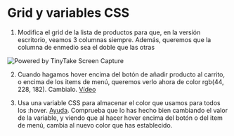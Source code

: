 # Grid y variables CSS

1. Modifica el grid de la lista de productos para que, en la versión escritorio, veamos 3 columnas siempre. Además, queremos que la columna de enmedio sea el doble que las otras

<img src="https://oscarm.tinytake.com/media/1432557?filename=1679488382254_TinyTake22-03-2023-01-32-53_638150851800549743.png&sub_type=thumbnail_preview&type=attachment&width=1198&height=623" title="Powered by TinyTake Screen Capture"/><br>

2. Cuando hagamos hover encima del botón de añadir producto al carrito, o encima de los items de menú, queremos verlo ahora de color rgb(44, 228, 182). Cambialo. [Vídeo](https://oscarm.tinytake.com/msc/ODAzMjM1Ml8yMTE3NzcwOQ)

3. Usa una variable CSS para almacenar el color que usamos para todos los :hover. [Ayuda](https://www.w3schools.com/css/tryit.asp?filename=trycss3_var). Comprueba que lo has hecho bien cambiando el valor de la variable, y viendo que al hacer hover encima del botón o del item de menú, cambia al nuevo color que has establecido.

